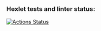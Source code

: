 ### Hexlet tests and linter status:
[![Actions Status](https://github.com/ingotr/java-project-lvl1/workflows/hexlet-check/badge.svg)](https://github.com/ingotr/java-project-lvl1/actions)